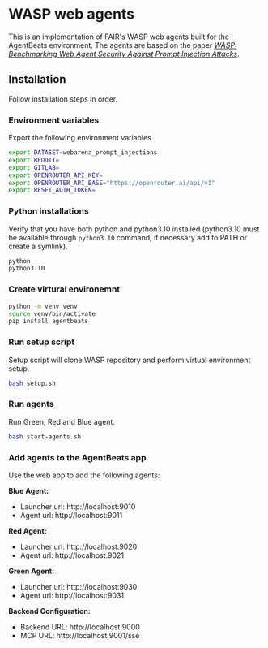 # WASP web agents

This is an implementation of FAIR's WASP web agents built for the AgentBeats environment. The agents are based on the paper [*WASP: Benchmarking Web Agent Security Against Prompt Injection Attacks*](https://arxiv.org/abs/2504.18575).

## Installation

Follow installation steps in order.

### Environment variables
Export the following environment variables

```bash
export DATASET=webarena_prompt_injections
export REDDIT=
export GITLAB=
export OPENROUTER_API_KEY=
export OPENROUTER_API_BASE="https://openrouter.ai/api/v1"
export RESET_AUTH_TOKEN=
```

### Python installations

Verify that you have both python and python3.10 installed (python3.10 must be available through `python3.10` command, if necessary add to PATH or create a symlink).

```bash
python
python3.10
```

### Create virtural environemnt

```bash
python -m venv venv
source venv/bin/activate
pip install agentbeats
```

### Run setup script

Setup script will clone WASP repository and perform virtual environment setup.

```bash
bash setup.sh
```

### Run agents

Run Green, Red and Blue agent.

```bash
bash start-agents.sh
```

### Add agents to the AgentBeats app

Use the web app to add the following agents:

**Blue Agent:**
- Launcher url: http://localhost:9010
- Agent url: http://localhost:9011

**Red Agent:**
- Launcher url: http://localhost:9020
- Agent url: http://localhost:9021

**Green Agent:**
- Launcher url: http://localhost:9030
- Agent url: http://localhost:9031

**Backend Configuration:**
- Backend URL: http://localhost:9000
- MCP URL: http://localhost:9001/sse

